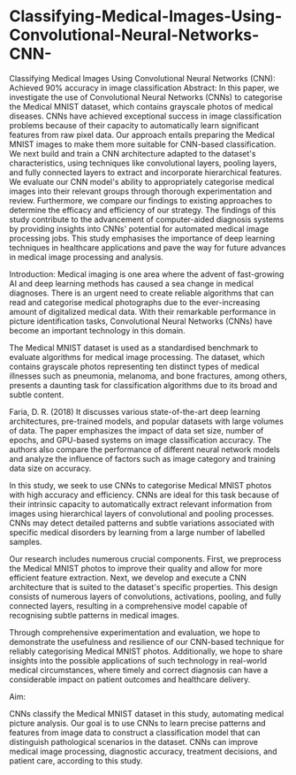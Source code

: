 # Classifying-Medical-Images-Using-Convolutional-Neural-Networks-CNN-
Classifying Medical Images Using Convolutional Neural Networks (CNN): Achieved 90% accuracy in image classification
Abstract:
In this paper, we investigate the use of Convolutional Neural Networks (CNNs) to categorise the Medical MNIST dataset, which contains grayscale photos of medical diseases. CNNs have achieved exceptional success in image classification problems because of their capacity to automatically learn significant features from raw pixel data. Our approach entails preparing the Medical MNIST images to make them more suitable for CNN-based classification. We next build and train a CNN architecture adapted to the dataset's characteristics, using techniques like convolutional layers, pooling layers, and fully connected layers to extract and incorporate hierarchical features. We evaluate our CNN model's ability to appropriately categorise medical images into their relevant groups through thorough experimentation and review. Furthermore, we compare our findings to existing approaches to determine the efficacy and efficiency of our strategy. The findings of this study contribute to the advancement of computer-aided diagnosis systems by providing insights into CNNs' potential for automated medical image processing jobs. This study emphasises the importance of deep learning techniques in healthcare applications and pave the way for future advances in medical image processing and analysis.

Introduction:
Medical imaging is one area where the advent of fast-growing AI and deep learning methods has caused a sea change in medical diagnoses. There is an urgent need to create reliable algorithms that can read and categorise medical photographs due to the ever-increasing amount of digitalized medical data. With their remarkable performance in picture identification tasks, Convolutional Neural Networks (CNNs) have become an important technology in this domain.

The Medical MNIST dataset is used as a standardised benchmark to evaluate algorithms for medical image processing. The dataset, which contains grayscale photos representing ten distinct types of medical illnesses such as pneumonia, melanoma, and bone fractures, among others, presents a daunting task for classification algorithms due to its broad and subtle content.

Faria, D. R. (2018) It discusses various state-of-the-art deep learning architectures, pre-trained models, and popular datasets with large volumes of data. The paper emphasizes the impact of data set size, number of epochs, and GPU-based systems on image classification accuracy. The authors also compare the performance of different neural network models and analyze the influence of factors such as image category and training data size on accuracy.

In this study, we seek to use CNNs to categorise Medical MNIST photos with high accuracy and efficiency. CNNs are ideal for this task because of their intrinsic capacity to automatically extract relevant information from images using hierarchical layers of convolutional and pooling processes. CNNs may detect detailed patterns and subtle variations associated with specific medical disorders by learning from a large number of labelled samples.

Our research includes numerous crucial components. First, we preprocess the Medical MNIST photos to improve their quality and allow for more efficient feature extraction. Next, we develop and execute a CNN architecture that is suited to the dataset's specific properties. This design consists of numerous layers of convolutions, activations, pooling, and fully connected layers, resulting in a comprehensive model capable of recognising subtle patterns in medical images.

Through comprehensive experimentation and evaluation, we hope to demonstrate the usefulness and resilience of our CNN-based technique for reliably categorising Medical MNIST photos. Additionally, we hope to share insights into the possible applications of such technology in real-world medical circumstances, where timely and correct diagnosis can have a considerable impact on patient outcomes and healthcare delivery.

Aim:

CNNs classify the Medical MNIST dataset in this study, automating medical picture analysis. Our goal is to use CNNs to learn precise patterns and features from image data to construct a classification model that can distinguish pathological scenarios in the dataset. CNNs can improve medical image processing, diagnostic accuracy, treatment decisions, and patient care, according to this study.
